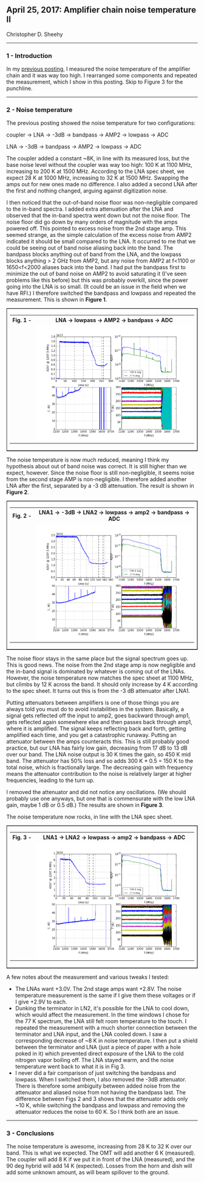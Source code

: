 ## April 25, 2017: Amplifier chain noise temperature II
Christopher D. Sheehy
<hr>

### 1 - Introduction

In my [previous posting](../20170421_amp_chain/index.md), I measured the noise
temperature of the amplifier chain and it was way too high. I rearranged some
components and repeated the measurement, which I show in this posting. Skip to
Figure 3 for the punchline.

<hr>

### 2 - Noise temperature

The previous posting showed the noise temperature for two configurations:

coupler -> LNA -> -3dB -> bandpass -> AMP2 -> lowpass -> ADC

LNA -> -3dB -> bandpass -> AMP2 -> lowpass -> ADC

The coupler added a constant ~8K, in line with its measured loss, but the base
noise level without the coupler was way too high: 100 K at 1100 MHz, increasing
to 200 K at 1500 MHz. According to the LNA spec sheet, we expect 28 K at 1000
MHz, increasing to 32 K at 1500 MHz. Swapping the amps out for new ones made no
difference. I also added a second LNA after the first and nothing changed,
arguing against digitization noise.

I then noticed that the out-of-band noise floor was non-negligible compared to
the in-band spectra.  I added extra attenuation after the LNA and observed that
the in-band spectra went down but not the noise floor. The noise floor did go
down by many orders of magnitude with the amps powered off. This pointed to
excess noise from the 2nd stage amp. This seemed strange, as the simple
calculation of the excess noise from AMP2 indicated it should be small compared
to the LNA. It occurred to me that we could be seeing out of band noise 
aliasing back into the band. The bandpass blocks anything out of band from the
LNA, and the lowpass blocks anything > 2 GHz from AMP2, but any noise from AMP2
at f<1100 or 1650<f<2000 aliases back into the band. I had put the bandpass
first to minimize the out of band noise on AMP2 to avoid saturating it (I've
seen problems like this before) but this was probably overkill, since the power
going into the LNA is so small. (It could be an issue in the field when we have
RFI.) I therefore switched the bandpass and lowpass and repeated the
measurement. This is shown in **Figure 1**.


<p>
<center>
<table border="1" cellpadding="0" cellspacing="0">
<tr><td>
  <table border="0" cellpadding="5" cellspacing="0">
  <tr><th>Fig.&nbsp;1&nbsp;-</th>
      <th>LNA -> lowpass -> AMP2 -> bandpass -> ADC</th>
  </tr>
  <tr><td>&nbsp;</td>
      <td><a href="fig_tn_1.png"><img src="fig_tn_1.png" width=500></a></td>
  </tr>
  </table>
</td></tr>
</table>
</center>

The noise temperature is now much reduced, meaning I think my hypothesis about
out of band noise was correct. It is still higher than we expect, however. Since
the noise floor is still non-negligible, it seems noise from the second stage
AMP is non-negligible. I therefore added another LNA 
after the first, separated by a -3 dB
attenuation. The result is shown in **Figure 2**.

<p>
<center>
<table border="1" cellpadding="0" cellspacing="0">
<tr><td>
  <table border="0" cellpadding="5" cellspacing="0">
  <tr><th>Fig.&nbsp;2&nbsp;-</th>
      <th>LNA1 -> -3dB -> LNA2 -> lowpass -> amp2 -> bandpass -> ADC</th>
  </tr>
  <tr><td>&nbsp;</td>
      <td><a href="fig_tn_2.png"><img src="fig_tn_2.png" width=500></a></td>
  </tr>
  </table>
</td></tr>
</table>
</center>


The noise floor stays in the same place but the signal spectrum goes up. This is
good news. The noise from the 2nd stage amp is now negligible and the in-band
signal is dominated by whatever is coming out of the LNAs. However, the noise
temperature now matches the spec sheet at 1100 MHz, but climbs by 12 K across
the band. It should only increase by 4 K according to the spec sheet. It turns
out this is from the -3 dB attenuator after LNA1.

Putting attenuators between amplifiers is one of those things you are always
told you must do to avoid instabilities in the system. Basically, a signal gets
reflected off the input to amp2, goes backward through amp1, gets reflected
again somewhere else and then passes back through amp1, where it is
amplified. The signal keeps reflecting back and forth, getting amplified each
time, and you get a catastrophic runaway. Putting an attenuator between the amps
counteracts this. This is still probably good practice, but our LNA has fairly
low gain, decreasing from 17 dB to 13 dB over our band. The LNA noise output is
30 K times the gain, so 450 K mid band. The attenuator has 50% loss and so adds
300 K * 0.5 = 150 K to the total noise, which is fractionally large. The
decreasing gain with frequency means the attenuator contribution to the noise is
relatively larger at higher frequencies, leading to the turn up.

I removed the attenuator and did not notice any oscillations. (We should
probably use one anyways, but one that is commensurate with the low LNA gain,
maybe 1 dB or 0.5 dB.) The results are shown in **Figure 3**.

The noise temperature now rocks, in line with the LNA spec sheet.

<p>
<center>
<table border="1" cellpadding="0" cellspacing="0">
<tr><td>
  <table border="0" cellpadding="5" cellspacing="0">
  <tr><th>Fig.&nbsp;3&nbsp;-</th>
      <th>LNA1 -> LNA2 -> lowpass -> amp2 -> bandpass -> ADC</th>
  </tr>
  <tr><td>&nbsp;</td>
      <td><a href="fig_tn_3.png"><img src="fig_tn_3.png" width=500></a></td>
  </tr>
  </table>
</td></tr>
</table>
</center>


A few notes about the measurement and various tweaks I tested:

* The LNAs want +3.0V. The 2nd stage amps want +2.8V. The noise temperature
  measurement is the same if I give them these voltages or if I give +2.9V to
  each. 
* Dunking the terminator in LN2, it's possible for the LNA to cool down, which
  would affect the measurement. In the time windows I chose for the 77 K spectrum,
  the LNA still felt room temperature to the touch. I repeated the measurement
  with a much shorter connection between the terminator and LNA input,
  and the LNA cooled down. I saw a corresponding decrease of ~8 K in noise
  temperature. I then put a shield between the terminator and LNA (just a piece
  of paper with a hole poked in it) which prevented direct exposure of the LNA
  to the cold nitrogen vapor boiling off. The LNA stayed warm, and the noise
  temperature went back to what it is in Fig 3. 
* I never did a fair comparison of just switching the bandpass and lowpass. When
  I switched them, I also removed the -3dB attenuator. There is therefore some
  ambiguity between added noise from the attenuator and aliased noise from
  not having the bandpass last. The difference between Figs 2 and 3 shows that
  the attenuator adds only ~10 K, while switching the bandpass and lowpass and
  removing the attenuator reduces the noise to 60 K. So I think both are an
  issue.

<hr>

### 3 - Conclusions

The noise temperature is awesome, increasing from 28 K to 32 K over our
band. This is what we expected. The OMT will add another 6 K (measured). The
coupler will add 8 K if we put it in front of the LNA (measured), and the 90 deg
hybrid will add 14 K (expected). Losses from the horn and dish will add some unknown
amount, as will beam spillover to the ground.

<!--

One panel

<p>
<center>
<table border="1" cellpadding="0" cellspacing="0">
<tr><td>
  <table border="0" cellpadding="5" cellspacing="0">
  <tr><th>Fig.&nbsp;1&nbsp;-</th>
      <th>Figure title</th>
  </tr>
  <tr><td>&nbsp;</td>
      <td><a href="fig_1.png"><img src="fig_1.png"></a></td>
  </tr>
  </table>
</td></tr>
</table>
</center>

Two panel

<p>
<center>
<table border="1" cellpadding="0" cellspacing="0">
<tr><td>
  <table border="0" cellpadding="5" cellspacing="0">
  <tr><th rowspan="2">Fig.&nbsp;1&nbsp;-</th>
      <th colspan="2">Figure title</th>
  </tr>
  <tr><td align="center"><b>a. </b> label a</td>
      <td align="center"><b>b. </b> label b</td>
  </tr>
  <tr><td>&nbsp;</td>
      <td><a href="fig_1.png"><img src="fig_1.png"></a></td>
      <td><a href="fig_1.png"><img src="fig_2.png"></a></td>
  </tr>
  </table>
</td></tr>
</table>
</center>

Three panel

<p>
<b>Fig 1 - Figure title</b>
<table border="1">
<tr><th>a - label 1
<th>b - label 2
<th>c - label 3
<tr>
<td><a href="fig_1.png"><img src="fig_1.png"></a>
<td><a href="fig_2.png"><img src="fig_2.png"></a>
<td><a href="fig_3.png"><img src="fig_3.png"></a>
</table>

-->
